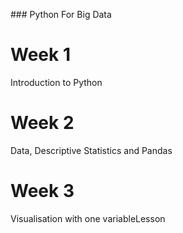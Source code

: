 ### Python For Big Data

# Week 1

Introduction to Python

# Week 2

Data, Descriptive Statistics and Pandas

# Week 3

Visualisation with one variableLesson